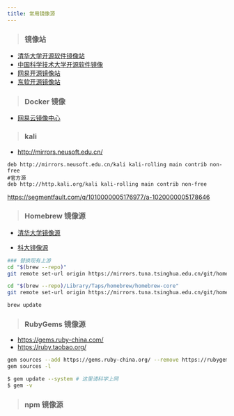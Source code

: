 ```yaml
---
title: 常用镜像源
---
```


> ### 镜像站

- [清华大学开源软件镜像站](https://mirrors.tuna.tsinghua.edu.cn/)
- [中国科学技术大学开源软件镜像](http://mirrors.ustc.edu.cn)
- [网易开源镜像站](http://mirrors.163.com)
- [东软开源镜像站](http://mirrors.neusoft.edu.cn/)

> ### Docker 镜像

- [网易云镜像中心](https://c.163yun.com/#/m/home/)

> ### kali

- http://mirrors.neusoft.edu.cn/

```
deb http://mirrors.neusoft.edu.cn/kali kali-rolling main contrib non-free
#官方源
deb http://http.kali.org/kali kali-rolling main contrib non-free
```

https://segmentfault.com/q/1010000005176977/a-1020000005178646

> ### Homebrew 镜像源

- [清华大学镜像源](https://mirrors.tuna.tsinghua.edu.cn/help/homebrew/)

- [科大镜像源](http://mirrors.ustc.edu.cn/help/brew.git.html)

```bash
### 替换现有上游
cd "$(brew --repo)"
git remote set-url origin https://mirrors.tuna.tsinghua.edu.cn/git/homebrew/brew.git

cd "$(brew --repo)/Library/Taps/homebrew/homebrew-core"
git remote set-url origin https://mirrors.tuna.tsinghua.edu.cn/git/homebrew/homebrew-core.git

brew update
```

> ### RubyGems 镜像源

- https://gems.ruby-china.com/
- https://ruby.taobao.org/

```bash
gem sources --add https://gems.ruby-china.org/ --remove https://rubygems.org/
gem sources -l

$ gem update --system # 这里请科学上网
$ gem -v
```

> ### npm 镜像源
